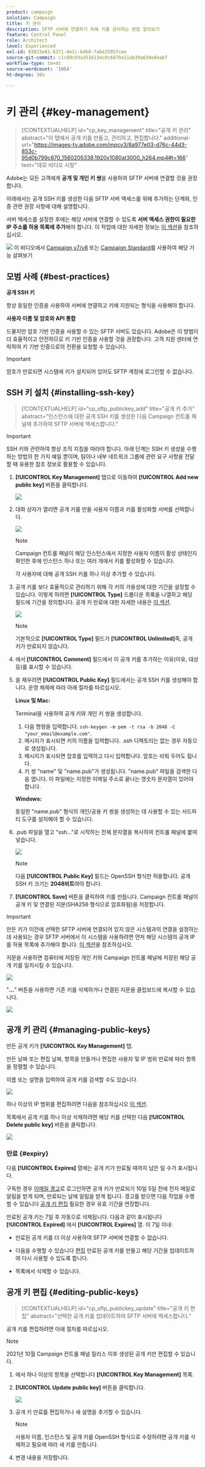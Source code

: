 ```yaml
---
product: campaign
solution: Campaign
title: 키 관리
description: SFTP 서버에 연결하기 위해 키를 관리하는 방법 알아보기
feature: Control Panel
role: Architect
level: Experienced
exl-id: 03815e01-6371-4e1c-b4b8-7abe25957cee
source-git-commit: c1c80c03a351613ec0c6870a11ab39a634e8eab7
workflow-type: tm+mt
source-wordcount: '1054'
ht-degree: 36%

---
```


# 키 관리 {#key-management}

>[!CONTEXTUALHELP]
>id="cp_key_management"
>title="공개 키 관리"
>abstract="이 탭에서 공개 키를 만들고, 관리하고, 편집합니다."
>additional-url="https://images-tv.adobe.com/mpcv3/8a977e03-d76c-44d3-853c-95d0b799c870_1560205338.1920x1080at3000_h264.mp4#t=166" text="데모 비디오 시청"

Adobe는 모든 고객에게 **공개 및 개인 키 쌍**&#x200B;을 사용하여 SFTP 서버에 연결할 것을 권장합니다.

아래에서는 공개 SSH 키를 생성한 다음 SFTP 서버 액세스를 위해 추가하는 단계와, 인증 관련 권장 사항에 대해 설명합니다.

서버 액세스를 설정한 후에는 해당 서버에 연결할 수 있도록 **서버 액세스 권한이 필요한 IP 주소를 허용 목록에 추가**&#x200B;해야 합니다. 이 작업에 대한 자세한 정보는 [이 섹션](../../instances-settings/using/ip-allow-listing-instance-access.md)을 참조하십시오.

![](assets/do-not-localize/how-to-video.png) 이 비디오에서 [Campaign v7/v8](https://experienceleague.adobe.com/docs/campaign-classic-learn/control-panel/sftp-management/generate-ssh-key.html#sftp-management) 또는 [Campaign Standard](https://experienceleague.adobe.com/docs/campaign-standard-learn/control-panel/sftp-management/generate-ssh-key.html#sftp-management)를 사용하여 해당 기능 살펴보기

## 모범 사례 {#best-practices}

**공개 SSH 키**

항상 동일한 인증을 사용하여 서버에 연결하고 키에 지원되는 형식을 사용해야 합니다.

**사용자 이름 및 암호와 API 통합**

드물지만 암호 기반 인증을 사용할 수 있는 SFTP 서버도 있습니다. Adobe은 이 방법이 더 효율적이고 안전하므로 키 기반 인증을 사용할 것을 권장합니다. 고객 지원 센터에 연락하여 키 기반 인증으로의 전환을 요청할 수 있습니다.

>[!IMPORTANT]
>
>암호가 만료되면 시스템에 키가 설치되어 있어도 SFTP 계정에 로그인할 수 없습니다.

## SSH 키 설치 {#installing-ssh-key}

>[!CONTEXTUALHELP]
>id="cp_sftp_publickey_add"
>title="공개 키 추가"
>abstract="인스턴스에 대한 공개 SSH 키를 생성한 다음 Campaign 컨트롤 패널에 추가하여 SFTP 서버에 액세스합니다."

>[!IMPORTANT]
>
>SSH 키와 관련하여 항상 조직 지침을 따라야 합니다. 아래 단계는 SSH 키 생성을 수행하는 방법의 한 가지 예일 뿐이며, 팀이나 내부 네트워크 그룹에 관련 요구 사항을 전달할 때 유용한 참조 정보로 활용할 수 있습니다.

1. **[!UICONTROL Key Management]** 탭으로 이동하여 **[!UICONTROL Add new public key]** 버튼을 클릭합니다.

   ![](assets/key0.png)

1. 대화 상자가 열리면 공개 키를 만들 사용자 이름과 키를 활성화할 서버를 선택합니다.

   ![](assets/key1.png)

   >[!NOTE]
   >
   >Campaign 컨트롤 패널이 해당 인스턴스에서 지정한 사용자 이름이 활성 상태인지 확인한 후에 인스턴스 하나 또는 여러 개에서 키를 활성화할 수 있습니다.
   >
   >각 사용자에 대해 공개 SSH 키를 하나 이상 추가할 수 있습니다.

1. 공개 키를 보다 효율적으로 관리하기 위해 각 키의 가용성에 대한 기간을 설정할 수 있습니다. 이렇게 하려면 **[!UICONTROL Type]** 드롭다운 목록을 나열하고 해당 필드에 기간을 정의합니다. 공개 키 만료에 대한 자세한 내용은 [이 섹션](#expiry).

   ![](assets/key_expiry.png)

   >[!NOTE]
   >
   >기본적으로 **[!UICONTROL Type]** 필드가 **[!UICONTROL Unlimited]**&#x200B;즉, 공개 키가 만료되지 않습니다.

1. 에서 **[!UICONTROL Comment]** 필드에서 이 공개 키를 추가하는 이유(이유, 대상 등)를 표시할 수 있습니다.

1. 을 채우려면 **[!UICONTROL Public Key]** 필드에서는 공개 SSH 키를 생성해야 합니다. 운영 체제에 따라 아래 절차를 따르십시오.

   **Linux 및 Mac:**

   Terminal을 사용하여 공개 키와 개인 키 쌍을 생성합니다.
   1. 다음 명령을 입력합니다. `ssh-keygen -m pem -t rsa -b 2048 -C "your_email@example.com"`.
   1. 메시지가 표시되면 키의 이름을 입력합니다. .ssh 디렉토리는 없는 경우 자동으로 생성됩니다.
   1. 메시지가 표시되면 암호를 입력하고 다시 입력합니다. 암호는 비워 두어도 됩니다.
   1. 키 쌍 &quot;name&quot; 및 &quot;name.pub&quot;가 생성됩니다. &quot;name.pub&quot; 파일을 검색한 다음 엽니다. 이 파일에는 지정한 이메일 주소로 끝나는 영숫자 문자열이 있어야 합니다.

   **Windows:**

   동일한 &quot;name.pub&quot; 형식의 개인/공용 키 쌍을 생성하는 데 사용할 수 있는 서드파티 도구를 설치해야 할 수 있습니다.

1. .pub 파일을 열고 &quot;ssh...&quot;로 시작하는 전체 문자열을 복사하여 컨트롤 패널에 붙여넣습니다.

   ![](assets/publickey.png)

   >[!NOTE]
   >
   >다음 **[!UICONTROL Public Key]** 필드는 OpenSSH 형식만 허용합니다. 공개 SSH 키 크기는 **2048비트**&#x200B;여야 합니다.

1. **[!UICONTROL Save]** 버튼을 클릭하여 키를 만듭니다. Campaign 컨트롤 패널이 공개 키 및 연결된 지문(SHA256 형식으로 암호화됨)을 저장합니다.

>[!IMPORTANT]
>
>만든 키가 이전에 선택한 SFTP 서버에 연결되어 있지 않은 시스템과의 연결을 설정하는 데 사용되는 경우 SFTP 서버에서 이 시스템을 사용하려면 먼저 해당 시스템의 공개 IP를 허용 목록에 추가해야 합니다. [이 섹션](ip-range-allow-listing.md)을 참조하십시오.

지문을 사용하면 컴퓨터에 저장된 개인 키와 Campaign 컨트롤 패널에 저장된 해당 공개 키를 일치시킬 수 있습니다.

![](assets/fingerprint_compare.png)

&quot;**...**&quot; 버튼을 사용하면 기존 키를 삭제하거나 연결된 지문을 클립보드에 복사할 수 있습니다.

![](assets/key_options.png)

## 공개 키 관리 {#managing-public-keys}

만든 공개 키가 **[!UICONTROL Key Management]** 탭.

만든 날짜 또는 편집 날짜, 항목을 만들거나 편집한 사용자 및 IP 범위 만료에 따라 항목을 정렬할 수 있습니다.

이름 또는 설명을 입력하여 공개 키를 검색할 수도 있습니다.

![](assets/control_panel_key_management_sort.png)

하나 이상의 IP 범위를 편집하려면 다음을 참조하십시오 [이 섹션](#editing-public-keys).

목록에서 공개 키를 하나 이상 삭제하려면 해당 키를 선택한 다음 **[!UICONTROL Delete public key]** 버튼을 클릭합니다.

![](assets/control_panel_delete_key.png)

### 만료 {#expiry}

다음 **[!UICONTROL Expires]** 열에는 공개 키가 만료될 때까지 남은 일 수가 표시됩니다.

구독한 경우 [이메일 경고](../../performance-monitoring/using/email-alerting.md)로 로그인하면 공개 키가 만료되기 10일 5일 전에 전자 메일로 알림을 받게 되며, 만료되는 날에 알림을 받게 됩니다. 경고를 받으면 다음 작업을 수행할 수 있습니다 [공개 키 편집](#editing-public-keys) 필요한 경우 유효 기간을 연장합니다.

만료된 공개 키는 7일 후 자동으로 삭제됩니다. 다음과 같이 표시됩니다 **[!UICONTROL Expired]** 에서 **[!UICONTROL Expires]** 열. 이 7일 이내:

* 만료된 공개 키를 더 이상 사용하여 SFTP 서버에 연결할 수 없습니다.

* 다음을 수행할 수 있습니다 [편집](#editing-public-keys) 만료된 공개 키를 만들고 해당 기간을 업데이트하여 다시 사용할 수 있도록 합니다.

* 목록에서 삭제할 수 있습니다.

## 공개 키 편집 {#editing-public-keys}

>[!CONTEXTUALHELP]
>id="cp_sftp_publickey_update"
>title="공개 키 편집"
>abstract="선택한 공개 키를 업데이트하여 SFTP 서버에 액세스합니다."

공개 키를 편집하려면 아래 절차를 따르십시오.

>[!NOTE]
>
>2021년 10월 Campaign 컨트롤 패널 릴리스 이후 생성된 공개 키만 편집할 수 있습니다.

1. 에서 하나 이상의 항목을 선택합니다 **[!UICONTROL Key Management]** 목록.
1. **[!UICONTROL Update public key]** 버튼을 클릭합니다.

   ![](assets/control_panel_edit_key.png)

1. 공개 키 만료를 편집하거나 새 설명을 추가할 수 있습니다.

   >[!NOTE]
   >
   >사용자 이름, 인스턴스 및 공개 키를 OpenSSH 형식으로 수정하려면 공개 키를 삭제하고 필요에 따라 새 키를 만듭니다.

1. 변경 내용을 저장합니다.
